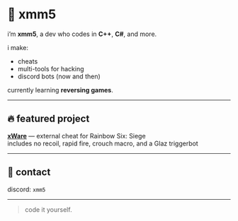 # 🧠 xmm5

i’m **xmm5**, a dev who codes in **C++**, **C#**, and more.

i make:
- cheats  
- multi-tools for hacking  
- discord bots (now and then)

currently learning **reversing games**.

---

## 🔥 featured project

**[xWare](https://github.com/xmm-5/xWare)** — external cheat for Rainbow Six: Siege  
includes no recoil, rapid fire, crouch macro, and a Glaz triggerbot

---

## 📡 contact

discord: `xmm5`

---

> code it yourself.
